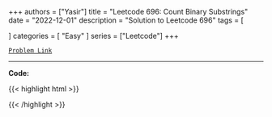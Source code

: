
+++
authors = ["Yasir"]
title = "Leetcode 696: Count Binary Substrings"
date = "2022-12-01"
description = "Solution to Leetcode 696"
tags = [
    
]
categories = [
    "Easy"
]
series = ["Leetcode"]
+++



[`Problem Link`](https://leetcode.com/problems/count-binary-substrings/description/)

---

**Code:**

{{< highlight html >}}

{{< /highlight >}}

